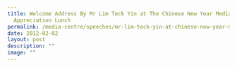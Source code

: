 ```yaml
---
title: Welcome Address By Mr Lim Teck Yin at The Chinese New Year Media
  Appreciation Lunch
permalink: /media-centre/speeches/mr-lim-teck-yin-at-chinese-new-year-media-appreciation-lunch/
date: 2012-02-02
layout: post
description: ""
image: ""
---
```

